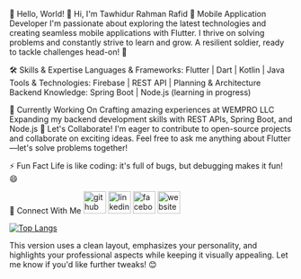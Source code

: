 🌟 Hello, World!
👋 Hi, I'm Tawhidur Rahman Rafid
🚀 Mobile Application Developer
I'm passionate about exploring the latest technologies and creating seamless mobile applications with Flutter. I thrive on solving problems and constantly strive to learn and grow. A resilient soldier, ready to tackle challenges head-on! 💪

🛠️ Skills & Expertise
Languages & Frameworks: Flutter | Dart | Kotlin | Java
Tools & Technologies: Firebase | REST API | Planning & Architecture
Backend Knowledge: Spring Boot | Node.js (learning in progress)

🌱 Currently Working On
Crafting amazing experiences at WEMPRO LLC
Expanding my backend development skills with REST APIs, Spring Boot, and Node.js
🤝 Let's Collaborate!
I'm eager to contribute to open-source projects and collaborate on exciting ideas. Feel free to ask me anything about Flutter—let's solve problems together!

⚡ Fun Fact
Life is like coding: it's full of bugs, but debugging makes it fun! 😄

🔗 Connect With Me
[<img src='https://cdn.jsdelivr.net/npm/simple-icons@3.0.1/icons/github.svg' alt='github' height='40'>](https://github.com/Rafid-tawhid)  [<img src='https://cdn.jsdelivr.net/npm/simple-icons@3.0.1/icons/linkedin.svg' alt='linkedin' height='40'>](https://www.linkedin.com/in/tawhidur-rahman-rafid-5a6b75175/)  [<img src='https://cdn.jsdelivr.net/npm/simple-icons@3.0.1/icons/facebook.svg' alt='facebook' height='40'>](https://www.facebook.com/RAFI5D)  [<img src='https://cdn.jsdelivr.net/npm/simple-icons@3.0.1/icons/icloud.svg' alt='website' height='40'>](https://gitconnected.com/rafid-tawhid)  

[![Top Langs](https://github-readme-stats.vercel.app/api/top-langs/?username=Rafid-tawhid)](https://github.com/anuraghazra/github-readme-stats)

This version uses a clean layout, emphasizes your personality, and highlights your professional aspects while keeping it visually appealing. Let me know if you'd like further tweaks! 😊

